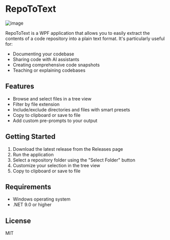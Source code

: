 # RepoToText
![image](https://github.com/user-attachments/assets/16b92336-0199-449c-bcef-25a4c39bd4a4)

RepoToText is a WPF application that allows you to easily extract the contents of a code repository into a plain text format. It's particularly useful for:

- Documenting your codebase
- Sharing code with AI assistants
- Creating comprehensive code snapshots
- Teaching or explaining codebases

## Features

- Browse and select files in a tree view
- Filter by file extension
- Include/exclude directories and files with smart presets
- Copy to clipboard or save to file
- Add custom pre-prompts to your output

## Getting Started

1. Download the latest release from the Releases page
2. Run the application
3. Select a repository folder using the "Select Folder" button
4. Customize your selection in the tree view
5. Copy to clipboard or save to file

## Requirements

- Windows operating system
- .NET 9.0 or higher

## License

MIT
